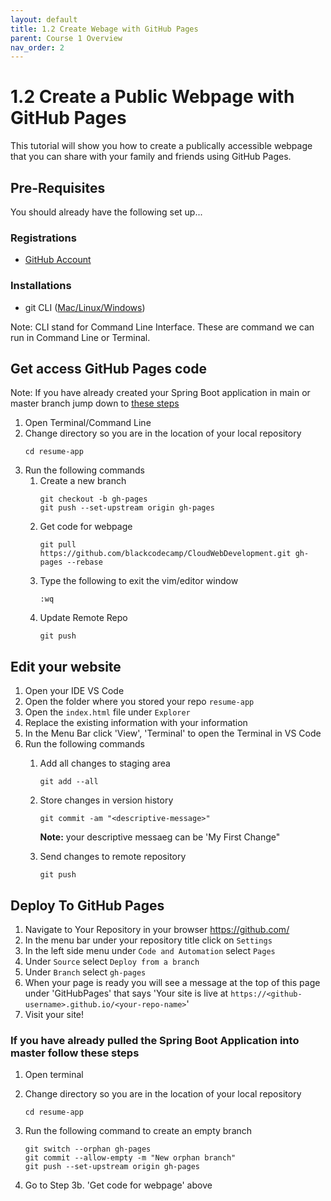 ```yaml
---
layout: default
title: 1.2 Create Webage with GitHub Pages
parent: Course 1 Overview
nav_order: 2
---
```


# 1.2 Create a Public Webpage with GitHub Pages
This tutorial will show you how to create a publically accessible webpage that you can share with your family and friends using GitHub Pages.


## Pre-Requisites
You should already have the following set up...
### Registrations
* [GitHub Account](www.github.com)

### Installations
* git CLI ([Mac/Linux](https://git-scm.com/book/en/v2/Getting-Started-Installing-Git)<a href = '/CloudWebDevelopment/[2022] How to install Git on Windows 10 _ 11 (step by step guide) _ by Valentin Despa _ DevOps with Valentine _ Medium.pdf' target = '_blank'>/Windows</a>)


Note: CLI stand for Command Line Interface. These are command we can run in Command Line or Terminal.

## Get access GitHub Pages code
Note: If you have already created your Spring Boot application in main or master branch jump down to [these steps](#if-you-have-already-pulled-the-spring-boot-application-into-master-follow-these-steps)

1. Open Terminal/Command Line
2. Change directory so you are in the location of your local repository
    ```
    cd resume-app
    ```
3. Run the following commands 
    1. Create a new branch
        ```
        git checkout -b gh-pages
        git push --set-upstream origin gh-pages
        ```
    2. Get code for webpage
        ```
        git pull https://github.com/blackcodecamp/CloudWebDevelopment.git gh-pages --rebase
        ```
    3. Type the following to exit the vim/editor window
        ```
        :wq
        ```
    4. Update Remote Repo
        ```
        git push
        ```


## Edit your website
1. Open your IDE VS Code
2. Open the folder where you stored your repo `resume-app`
3. Open the `index.html` file under `Explorer`
4. Replace the existing information with your information
5. In the Menu Bar click 'View', 'Terminal' to open the Terminal in VS Code
6. Run the following commands
    1. Add all changes to staging area
        ```
        git add --all
        ```
    2. Store changes in version history
        ```
        git commit -am "<descriptive-message>"
        ```

        **Note:** your descriptive messaeg can be 'My First Change"
    3. Send changes to remote repository
        ```
        git push
        ```

## Deploy To GitHub Pages
1. Navigate to Your Repository in your browser https://github.com/
2. In the menu bar under your repository title click on `Settings`
3. In the left side menu under `Code and Automation` select `Pages`
4. Under `Source` select `Deploy from a branch`
5. Under `Branch` select `gh-pages`
6. When your page is ready you will see a message at the top of this page under 'GitHubPages' that says 'Your site is live at `https://<github-username>.github.io/<your-repo-name>`'
7. Visit your site!

### If you have already pulled the Spring Boot Application into master follow these steps
1. Open terminal
2. Change directory so you are in the location of your local repository
    ```
    cd resume-app
    ```
3. Run the following command to create an empty branch 
    ```
    git switch --orphan gh-pages
    git commit --allow-empty -m "New orphan branch"
    git push --set-upstream origin gh-pages
    ```

4. Go to Step 3b. 'Get code for webpage' above